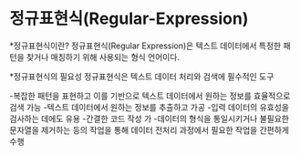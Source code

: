 # 정규표현식(Regular-Expression)
*정규표현식이란?
정규표현식(Regular Expression)은 텍스트 데이터에서 특정한 패턴을 찾거나 매칭하기 위해 사용되는 형식 언어이다.

*정규표현식의 필요성
정규표현식은 텍스트 데이터 처리와 검색에 필수적인 도구

-복잡한 패턴을 표현하고 이를 기반으로 텍스트 데이터에서 원하는 정보를 효율적으로 검색 가능
-텍스트 데이터에서 원하는 정보를 추출하고 가공 
-입력 데이터의 유효성을 검사하는 데에도 유용
-간결한 코드 작성 가
-데이터의 형식을 통일시키거나 불필요한 문자열을 제거하는 등의 작업을 통해 데이터 전처리 과정에서 필요한 작업을 간편하게 수행
